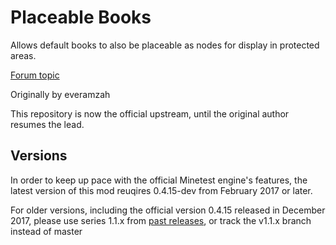 # Placeable Books

Allows default books to also be placeable as nodes for display in protected areas.

[Forum topic](https://forum.minetest.net/viewtopic.php?uid=19412&f=9&t=15214&start=0)

Originally by everamzah

This repository is now the official upstream, until the original author resumes the lead.

## Versions

In order to keep up pace with the official Minetest engine's features, the latest version of this mod reuqires 0.4.15-dev from February 2017 or later.

For older versions, including the official version 0.4.15 released in December 2017, please use series 1.1.x from [past releases](https://github.com/taikedz/everamzah-books/releases), or track the v1.1.x branch instead of master
